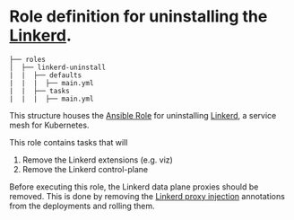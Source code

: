 # Role definition for uninstalling the [Linkerd](https://linkerd.io/).

```
├── roles
│  ├── linkerd-uninstall
|  |  ├── defaults
|  |  |  ├── main.yml
|  |  ├── tasks 
|  |  |  ├── main.yml  
```

This structure houses the [Ansible Role](https://docs.ansible.com/ansible/latest/playbook_guide/playbooks_reuse_roles.html#roles) for uninstalling [Linkerd](https://linkerd.io/), a service mesh for
Kubernetes. 

This role contains tasks that will 

1. Remove the Linkerd extensions (e.g. viz)
2. Remove the Linkerd control-plane

Before executing this role, the Linkerd data plane proxies should be removed. This is done by removing the [Linkerd proxy injection](https://linkerd.io/2.12/features/proxy-injection/) annotations from the deployments and rolling them.  